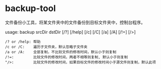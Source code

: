 # backup-tool

文件备份小工具，将某文件夹中的文件备份到目标文件夹中，控制台程序。

usage:
    backup srcDir dstDir [/?] [/help] [/c] [/C] [/a] [/A] [/!=] [/>]
    
    /? or /help: 帮助
    /c or /C:    遍历子文件夹，默认忽略子文件夹
    /a or /A:    全部复制，不比较文件的修改时间，默认小于则复制
    /!=:         比较文件的修改时间，两者不相等则复制, 默认小于则复制
    "/>:         比较文件的修改时间，如果目标文件的修改时间小于源文件则复制，默认此项
